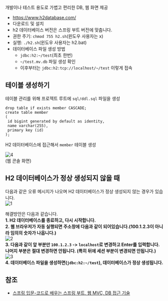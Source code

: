 개발이나 테스트 용도로 가볍고 편리한 DB, 웹 화면 제공
* https://www.h2database.com/
* 다운로드 및 설치
* h2 데이터베이스 버전은 스프링 부트 버전에 맞춥니다.
* 권한 주기: ```chmod 755 h2.sh```(윈도우 사용자는 x)
* 실행: ```./h2.sh```(윈도우 사용자는 h2.bat)
* 데이터베이스 파일 생성 방법
  * ```jdbc:h2:~/test```(최초 한번)
  * ```~/test.mv.db``` 파일 생성 확인
  * 이후부터는 ```jdbc:h2:tcp://localhost/~/test``` 이렇게 접속

## 테이블 생성하기
테이블 관리를 위해 프로젝트 루트에 ```sql/ddl.sql``` 파일을 생성
```
drop table if exists member CASCADE;
create table member
(
 id bigint generated by default as identity,
 name varchar(255),
 primary key (id)
);
```

H2 데이터베이스에 접근해서 ```member``` 테이블 생성

![4](https://raw.githubusercontent.com/smpark1020/tistory/master/Spring/%5B%EC%8A%A4%ED%94%84%EB%A7%81%20%EC%9E%85%EB%AC%B8%5D%20H2%20%EB%8D%B0%EC%9D%B4%ED%84%B0%EB%B2%A0%EC%9D%B4%EC%8A%A4%20%EC%84%A4%EC%B9%98/4.PNG)   
(웹 콘솔 화면)

## H2 데이터베이스가 정상 생성되지 않을 때
다음과 같은 오류 메시지가 나오며 H2 데이터베이스가 정상 생성되지 않는 경우가 있습니다.   
![1](https://raw.githubusercontent.com/smpark1020/tistory/master/Spring/%5B%EC%8A%A4%ED%94%84%EB%A7%81%20%EC%9E%85%EB%AC%B8%5D%20H2%20%EB%8D%B0%EC%9D%B4%ED%84%B0%EB%B2%A0%EC%9D%B4%EC%8A%A4%20%EC%84%A4%EC%B9%98/1.PNG)   

해결방안은 다음과 같습니다.   
**1. H2 데이터베이스를 종료하고, 다시 시작합니다.**   
**2. 웹 브라우저가 자동 실행되면 주소창에 다음과 같이 되어있습니다.(100.1.2.3이 아니라 임의의 숫자가 나옵니다.)**   
![2](https://raw.githubusercontent.com/smpark1020/tistory/master/Spring/%5B%EC%8A%A4%ED%94%84%EB%A7%81%20%EC%9E%85%EB%AC%B8%5D%20H2%20%EB%8D%B0%EC%9D%B4%ED%84%B0%EB%B2%A0%EC%9D%B4%EC%8A%A4%20%EC%84%A4%EC%B9%98/2.PNG)   
**3. 다음과 같이 앞 부분만 ```100.1.2.3``` -> ```localhost```로 변경하고 Enter를 입력합니다. 나머지 부분은 절대 변경하면 안됩니다. (특히 뒤에 세션 부분이 변경되면 안됩니다.)**   
![3](https://raw.githubusercontent.com/smpark1020/tistory/master/Spring/%5B%EC%8A%A4%ED%94%84%EB%A7%81%20%EC%9E%85%EB%AC%B8%5D%20H2%20%EB%8D%B0%EC%9D%B4%ED%84%B0%EB%B2%A0%EC%9D%B4%EC%8A%A4%20%EC%84%A4%EC%B9%98/3.PNG)   
**4. 데이터베이스 파일을 생성하면(```jdbc:h2:~/test```), 데이터베이스가 정상 생성됩니다.**

## 참조
* [스프링 입문-코드로 배우는 스프링 부트, 웹 MVC, DB 접근 기술](https://www.inflearn.com/course/%EC%8A%A4%ED%94%84%EB%A7%81-%EC%9E%85%EB%AC%B8-%EC%8A%A4%ED%94%84%EB%A7%81%EB%B6%80%ED%8A%B8/dashboard)